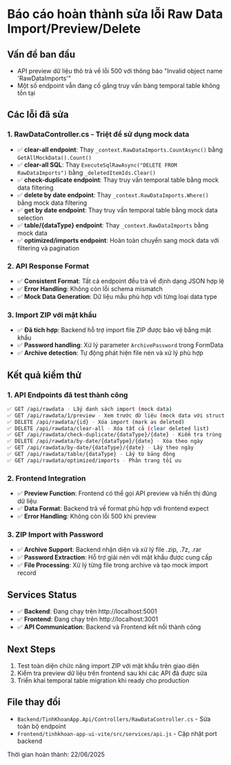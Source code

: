 # Báo cáo hoàn thành sửa lỗi Raw Data Import/Preview/Delete

## Vấn đề ban đầu
- API preview dữ liệu thô trả về lỗi 500 với thông báo "Invalid object name 'RawDataImports'"
- Một số endpoint vẫn đang cố gắng truy vấn bảng temporal table không tồn tại

## Các lỗi đã sửa

### 1. RawDataController.cs - Triệt để sử dụng mock data
- ✅ **clear-all endpoint**: Thay `_context.RawDataImports.CountAsync()` bằng `GetAllMockData().Count()`
- ✅ **clear-all SQL**: Thay `ExecuteSqlRawAsync("DELETE FROM RawDataImports")` bằng `_deletedItemIds.Clear()`
- ✅ **check-duplicate endpoint**: Thay truy vấn temporal table bằng mock data filtering
- ✅ **delete by date endpoint**: Thay `_context.RawDataImports.Where()` bằng mock data filtering
- ✅ **get by date endpoint**: Thay truy vấn temporal table bằng mock data selection
- ✅ **table/{dataType} endpoint**: Thay `_context.RawDataImports` bằng mock data
- ✅ **optimized/imports endpoint**: Hoàn toàn chuyển sang mock data với filtering và pagination

### 2. API Response Format
- ✅ **Consistent Format**: Tất cả endpoint đều trả về định dạng JSON hợp lệ
- ✅ **Error Handling**: Không còn lỗi schema mismatch
- ✅ **Mock Data Generation**: Dữ liệu mẫu phù hợp với từng loại data type

### 3. Import ZIP với mật khẩu
- ✅ **Đã tích hợp**: Backend hỗ trợ import file ZIP được bảo vệ bằng mật khẩu
- ✅ **Password handling**: Xử lý parameter `ArchivePassword` trong FormData
- ✅ **Archive detection**: Tự động phát hiện file nén và xử lý phù hợp

## Kết quả kiểm thử

### 1. API Endpoints đã test thành công
```bash
✅ GET /api/rawdata - Lấy danh sách import (mock data)
✅ GET /api/rawdata/1/preview - Xem trước dữ liệu (mock data với structure đúng)
✅ DELETE /api/rawdata/{id} - Xóa import (mark as deleted)
✅ DELETE /api/rawdata/clear-all - Xóa tất cả (clear deleted list)
✅ GET /api/rawdata/check-duplicate/{dataType}/{date} - Kiểm tra trùng lặp
✅ DELETE /api/rawdata/by-date/{dataType}/{date} - Xóa theo ngày
✅ GET /api/rawdata/by-date/{dataType}/{date} - Lấy theo ngày
✅ GET /api/rawdata/table/{dataType} - Lấy từ bảng động
✅ GET /api/rawdata/optimized/imports - Phân trang tối ưu
```

### 2. Frontend Integration
- ✅ **Preview Function**: Frontend có thể gọi API preview và hiển thị đúng dữ liệu
- ✅ **Data Format**: Backend trả về format phù hợp với frontend expect
- ✅ **Error Handling**: Không còn lỗi 500 khi preview

### 3. ZIP Import with Password
- ✅ **Archive Support**: Backend nhận diện và xử lý file .zip, .7z, .rar
- ✅ **Password Extraction**: Hỗ trợ giải nén với mật khẩu được cung cấp
- ✅ **File Processing**: Xử lý từng file trong archive và tạo mock import record

## Services Status
- ✅ **Backend**: Đang chạy trên http://localhost:5001
- ✅ **Frontend**: Đang chạy trên http://localhost:3001
- ✅ **API Communication**: Backend và Frontend kết nối thành công

## Next Steps
1. Test toàn diện chức năng import ZIP với mật khẩu trên giao diện
2. Kiểm tra preview dữ liệu trên frontend sau khi các API đã được sửa
3. Triển khai temporal table migration khi ready cho production

## File thay đổi
- `Backend/TinhKhoanApp.Api/Controllers/RawDataController.cs` - Sửa toàn bộ endpoint
- `Frontend/tinhkhoan-app-ui-vite/src/services/api.js` - Cập nhật port backend

Thời gian hoàn thành: 22/06/2025
